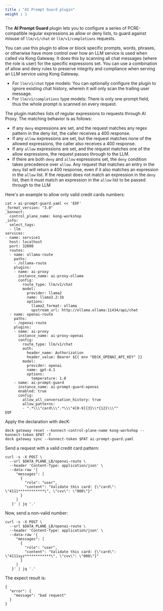 ```yaml
---
title : "AI Prompt Guard plugin"
weight : 3
---
```


The **AI Prompt Guard** plugin lets you to configure a series of PCRE-compatible regular expressions as allow or deny lists, to guard against misuse of ``llm/v1/chat`` or ``llm/v1/completions`` requests.

You can use this plugin to allow or block specific prompts, words, phrases, or otherwise have more control over how an LLM service is used when called via Kong Gateway. It does this by scanning all chat messages (where the role is user) for the specific expressions set. You can use a combination of allow and deny rules to preserve integrity and compliance when serving an LLM service using Kong Gateway.

* For ``llm/v1/chat`` type models: You can optionally configure the plugin to ignore existing chat history, wherein it will only scan the trailing user message.
* For ``llm/v1/completions`` type models: There is only one prompt field, thus the whole prompt is scanned on every request.

The plugin matches lists of regular expressions to requests through AI Proxy. The matching behavior is as follows:
* If any ``deny`` expressions are set, and the request matches any regex pattern in the deny list, the caller receives a 400 response.
* If any ``allow`` expressions are set, but the request matches none of the allowed expressions, the caller also receives a 400 response.
* If any ``allow`` expressions are set, and the request matches one of the allow expressions, the request passes through to the LLM.
* If there are both ``deny`` and ``allow`` expressions set, the ``deny`` condition takes precedence over ``allow``. Any request that matches an entry in the ``deny`` list will return a 400 response, even if it also matches an expression in the ``allow`` list. If the request does not match an expression in the ``deny`` list, then it must match an expression in the ``allow`` list to be passed through to the LLM

Here's an example to allow only valid credit cards numbers:

```
cat > ai-prompt-guard.yaml << 'EOF'
_format_version: "3.0"
_konnect:
  control_plane_name: kong-workshop
_info:
  select_tags:
  - llm
services:
- name: service1
  host: localhost
  port: 32000
  routes:
  - name: ollama-route
    paths:
    - /ollama-route
    plugins:
    - name: ai-proxy
      instance_name: ai-proxy-ollama
      config:
        route_type: llm/v1/chat
        model:
          provider: llama2
          name: llama3.2:1b
          options:
            llama2_format: ollama
            upstream_url: http://ollama.ollama:11434/api/chat
  - name: openai-route
    paths:
    - /openai-route
    plugins:
    - name: ai-proxy
      instance_name: ai-proxy-openai
      config:
        route_type: llm/v1/chat
        auth:
          header_name: Authorization
          header_value: Bearer ${{ env "DECK_OPENAI_API_KEY" }}
        model:
          provider: openai
          name: gpt-4.1
          options:
            temperature: 1.0
    - name: ai-prompt-guard
      instance_name: ai-prompt-guard-openai
      enabled: true
      config:
        allow_all_conversation_history: true
        allow_patterns: 
        - ".*\\\"card\\\".*\\\"4[0-9]{3}\\*{12}\\\""
EOF
```

Apply the declaration with decK:
```
deck gateway reset --konnect-control-plane-name kong-workshop --konnect-token $PAT -f
deck gateway sync --konnect-token $PAT ai-prompt-guard.yaml
```


Send a request with a valid credit card pattern:

```
curl -s -X POST \
  --url $DATA_PLANE_LB/openai-route \
  --header 'Content-Type: application/json' \
  --data-raw '{
     "messages": [
       {
         "role": "user",
         "content": "Validate this card: {\"card\": \"4111************\", \"cvv\": \"000\"}"
       }
     ]
   }' | jq '.'
```




Now, send a non-valid number:

```
curl -s -X POST \
  --url $DATA_PLANE_LB/openai-route \
  --header 'Content-Type: application/json' \
  --data-raw '{
     "messages": [
       {
         "role": "user",
         "content": "Validate this card: {\"card\": \"4111xyz************\", \"cvv\": \"000\"}"
       }
     ]
   }' | jq '.'
```


The expect result is:
```
{
  "error": {
    "message": "bad request"
  }
}
```